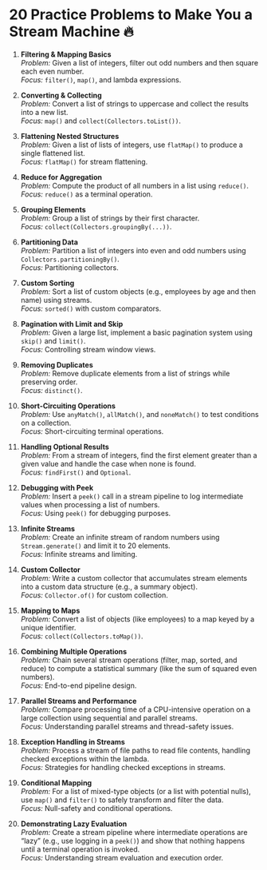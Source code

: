 # 20 Practice Problems to Make You a Stream Machine 🔥

1. **Filtering & Mapping Basics**  
   *Problem:* Given a list of integers, filter out odd numbers and then square each even number.  
   *Focus:* `filter()`, `map()`, and lambda expressions.

2. **Converting & Collecting**  
   *Problem:* Convert a list of strings to uppercase and collect the results into a new list.  
   *Focus:* `map()` and `collect(Collectors.toList())`.

3. **Flattening Nested Structures**  
   *Problem:* Given a list of lists of integers, use `flatMap()` to produce a single flattened list.  
   *Focus:* `flatMap()` for stream flattening.

4. **Reduce for Aggregation**  
   *Problem:* Compute the product of all numbers in a list using `reduce()`.  
   *Focus:* `reduce()` as a terminal operation.

5. **Grouping Elements**  
   *Problem:* Group a list of strings by their first character.  
   *Focus:* `collect(Collectors.groupingBy(...))`.

6. **Partitioning Data**  
   *Problem:* Partition a list of integers into even and odd numbers using `Collectors.partitioningBy()`.  
   *Focus:* Partitioning collectors.

7. **Custom Sorting**  
   *Problem:* Sort a list of custom objects (e.g., employees by age and then name) using streams.  
   *Focus:* `sorted()` with custom comparators.

8. **Pagination with Limit and Skip**  
   *Problem:* Given a large list, implement a basic pagination system using `skip()` and `limit()`.  
   *Focus:* Controlling stream window views.

9. **Removing Duplicates**  
   *Problem:* Remove duplicate elements from a list of strings while preserving order.  
   *Focus:* `distinct()`.

10. **Short-Circuiting Operations**  
    *Problem:* Use `anyMatch()`, `allMatch()`, and `noneMatch()` to test conditions on a collection.  
    *Focus:* Short-circuiting terminal operations.

11. **Handling Optional Results**  
    *Problem:* From a stream of integers, find the first element greater than a given value and handle the case when none is found.  
    *Focus:* `findFirst()` and `Optional`.

12. **Debugging with Peek**  
    *Problem:* Insert a `peek()` call in a stream pipeline to log intermediate values when processing a list of numbers.  
    *Focus:* Using `peek()` for debugging purposes.

13. **Infinite Streams**  
    *Problem:* Create an infinite stream of random numbers using `Stream.generate()` and limit it to 20 elements.  
    *Focus:* Infinite streams and limiting.

14. **Custom Collector**  
    *Problem:* Write a custom collector that accumulates stream elements into a custom data structure (e.g., a summary object).  
    *Focus:* `Collector.of()` for custom collection.

15. **Mapping to Maps**  
    *Problem:* Convert a list of objects (like employees) to a map keyed by a unique identifier.  
    *Focus:* `collect(Collectors.toMap())`.

16. **Combining Multiple Operations**  
    *Problem:* Chain several stream operations (filter, map, sorted, and reduce) to compute a statistical summary (like the sum of squared even numbers).  
    *Focus:* End-to-end pipeline design.

17. **Parallel Streams and Performance**  
    *Problem:* Compare processing time of a CPU-intensive operation on a large collection using sequential and parallel streams.  
    *Focus:* Understanding parallel streams and thread-safety issues.

18. **Exception Handling in Streams**  
    *Problem:* Process a stream of file paths to read file contents, handling checked exceptions within the lambda.  
    *Focus:* Strategies for handling checked exceptions in streams.

19. **Conditional Mapping**  
    *Problem:* For a list of mixed-type objects (or a list with potential nulls), use `map()` and `filter()` to safely transform and filter the data.  
    *Focus:* Null-safety and conditional operations.

20. **Demonstrating Lazy Evaluation**  
    *Problem:* Create a stream pipeline where intermediate operations are “lazy” (e.g., use logging in a `peek()`) and show that nothing happens until a terminal operation is invoked.  
    *Focus:* Understanding stream evaluation and execution order.

